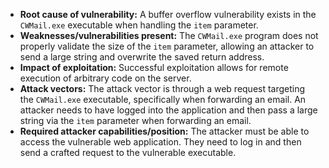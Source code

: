 - **Root cause of vulnerability:** A buffer overflow vulnerability exists in the `CWMail.exe` executable when handling the `item` parameter.
- **Weaknesses/vulnerabilities present:** The `CWMail.exe` program does not properly validate the size of the `item` parameter, allowing an attacker to send a large string and overwrite the saved return address.
- **Impact of exploitation:** Successful exploitation allows for remote execution of arbitrary code on the server.
- **Attack vectors:** The attack vector is through a web request targeting the `CWMail.exe` executable, specifically when forwarding an email. An attacker needs to have logged into the application and then pass a large string via the `item` parameter when forwarding an email.
- **Required attacker capabilities/position:** The attacker must be able to access the vulnerable web application. They need to log in and then send a crafted request to the vulnerable executable.